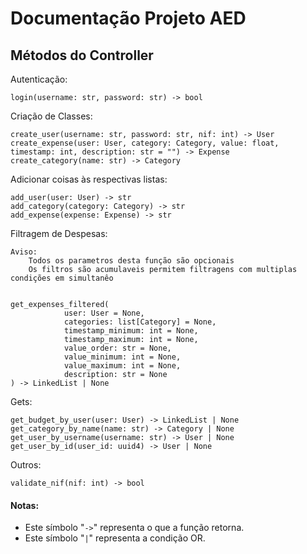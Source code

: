 # Documentação Projeto AED

## Métodos do Controller

Autenticação:

    login(username: str, password: str) -> bool

Criação de Classes:

    create_user(username: str, password: str, nif: int) -> User
    create_expense(user: User, category: Category, value: float, timestamp: int, description: str = "") -> Expense
    create_category(name: str) -> Category

Adicionar coisas às respectivas listas:

    add_user(user: User) -> str
    add_category(category: Category) -> str
    add_expense(expense: Expense) -> str

Filtragem de Despesas:

    Aviso: 
        Todos os parametros desta função são opcionais 
        Os filtros são acumulaveis permitem filtragens com multiplas condições em simultanêo


    get_expenses_filtered(
                user: User = None,
                categories: list[Category] = None,
                timestamp_minimum: int = None,
                timestamp_maximum: int = None,
                value_order: str = None,
                value_minimum: int = None,
                value_maximum: int = None,
                description: str = None
    ) -> LinkedList | None

Gets:

    get_budget_by_user(user: User) -> LinkedList | None
    get_category_by_name(name: str) -> Category | None
    get_user_by_username(username: str) -> User | None
    get_user_by_id(user_id: uuid4) -> User | None

Outros:

    validate_nif(nif: int) -> bool

#### Notas:

- Este símbolo "`->`" representa o que a função retorna.
- Este símbolo "`|`" representa a condição OR.

